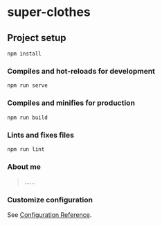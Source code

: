 # super-clothes

## Project setup
```
npm install
```

### Compiles and hot-reloads for development
```
npm run serve
```

### Compiles and minifies for production
```
npm run build
```

### Lints and fixes files
```
npm run lint
```
### About me
>  ......

### Customize configuration
See [Configuration Reference](https://cli.vuejs.org/config/).
